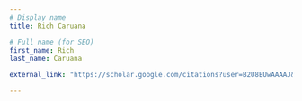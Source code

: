 ```yaml
---
# Display name
title: Rich Caruana

# Full name (for SEO)
first_name: Rich
last_name: Caruana

external_link: "https://scholar.google.com/citations?user=B2U8EUwAAAAJ&hl=en"

---
```

